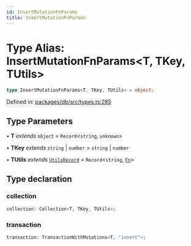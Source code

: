 ```yaml
---
id: InsertMutationFnParams
title: InsertMutationFnParams
---
```


<!-- DO NOT EDIT: this page is autogenerated from the type comments -->

# Type Alias: InsertMutationFnParams\<T, TKey, TUtils\>

```ts
type InsertMutationFnParams<T, TKey, TUtils> = object;
```

Defined in: [packages/db/src/types.ts:285](https://github.com/TanStack/db/blob/main/packages/db/src/types.ts#L285)

## Type Parameters

• **T** *extends* `object` = `Record`\<`string`, `unknown`\>

• **TKey** *extends* `string` \| `number` = `string` \| `number`

• **TUtils** *extends* [`UtilsRecord`](../utilsrecord.md) = `Record`\<`string`, [`Fn`](../fn.md)\>

## Type declaration

### collection

```ts
collection: Collection<T, TKey, TUtils>;
```

### transaction

```ts
transaction: TransactionWithMutations<T, "insert">;
```
